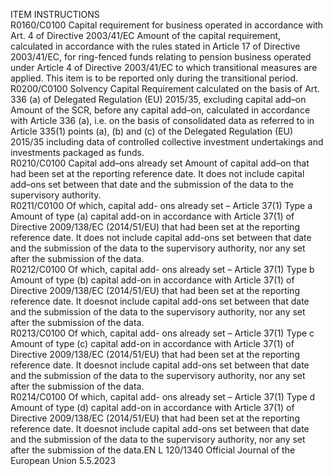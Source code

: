  
ITEM  INSTRUCTIONS  
R0160/C0100  Capital requirement for 
business operated in 
accordance with Art. 4 
of Directive 2003/41/EC  Amount of the capital requirement, calculated in accordance with the rules stated in 
Article 17 of Directive 2003/41/EC, for ring-fenced funds relating to pension business 
operated under Article 4 of Directive 2003/41/EC to which transitional measures are 
applied. This item is to be reported only during the transitional period.  
R0200/C0100  Solvency Capital 
Requirement calculated 
on the basis of 
Art. 336 (a) of Delegated 
Regulation (EU) 
2015/35, excluding 
capital add–on  Amount of the SCR, before any capital add–on, calculated in accordance with 
Article 336 (a), i.e. on the basis of consolidated data as referred to in 
Article 335(1) points (a), (b) and (c) of the Delegated Regulation (EU) 2015/35 
including data of controlled collective investment undertakings and investments 
packaged as funds.  
R0210/C0100  Capital add–ons already 
set  Amount of capital add–on that had been set at the reporting reference date. It does not 
include capital add–ons set between that date and the submission of the data to the 
supervisory authority.  
R0211/C0100  Of which, capital add- 
ons already set – 
Article 37(1) Type a  Amount of type (a) capital add-on in accordance with Article 37(1) of Directive 
2009/138/EC (2014/51/EU) that had been set at the reporting reference date. It does 
not include capital add-ons set between that date and the submission of the data to the 
supervisory authority, nor any set after the submission of the data.  
R0212/C0100  Of which, capital add- 
ons already set – 
Article 37(1) Type b  Amount of type (b) capital add-on in accordance with Article 37(1) of Directive 
2009/138/EC (2014/51/EU) that had been set at the reporting reference date. It 
doesnot include capital add-ons set between that date and the submission of the data 
to the supervisory authority, nor any set after the submission of the data.  
R0213/C0100  Of which, capital add- 
ons already set – 
Article 37(1) Type c  Amount of type (c) capital add-on in accordance with Article 37(1) of Directive 
2009/138/EC (2014/51/EU) that had been set at the reporting reference date. It 
doesnot include capital add-ons set between that date and the submission of the data 
to the supervisory authority, nor any set after the submission of the data.  
R0214/C0100  Of which, capital add- 
ons already set – 
Article 37(1) Type d  Amount of type (d) capital add-on in accordance with Article 37(1) of Directive 
2009/138/EC (2014/51/EU) that had been set at the reporting reference date. It 
doesnot include capital add-ons set between that date and the submission of the data 
to the supervisory authority, nor any set after the submission of the data.EN  L 120/1340 Official Journal of the European Union 5.5.2023